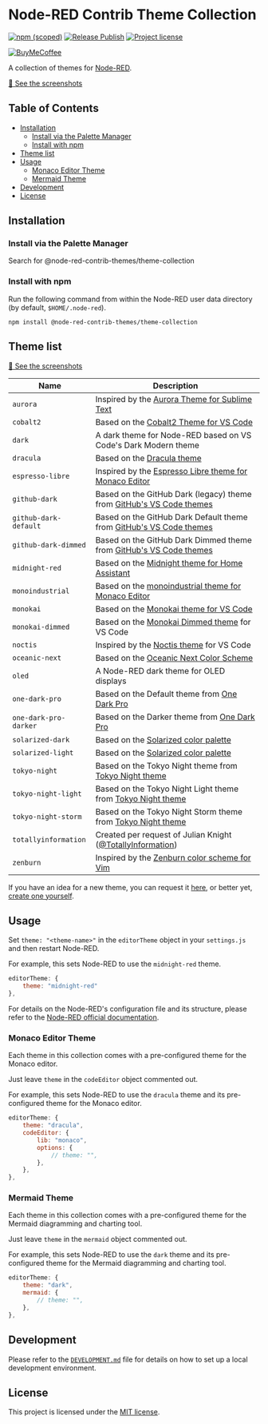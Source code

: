 # Node-RED Contrib Theme Collection

[![npm (scoped)][npm-version-badge]][npm-package]
[![Release Publish][release-publish-badge]][release-publish-workflow]
[![Project license][license-badge]][license]

[![BuyMeCoffee][buymecoffee-shield]][buymecoffee-link]

A collection of themes for [Node-RED][node-red].

<a href="https://github.com/node-red-contrib-themes/theme-collection/tree/screenshots" target="_blank">📸 See the screenshots</a>

## Table of Contents

- [Installation](#installation)
  - [Install via the Palette Manager](#install-via-the-palette-manager)
  - [Install with npm](#install-with-npm)
- [Theme list](#theme-list)
- [Usage](#usage)
  - [Monaco Editor Theme](#monaco-editor-theme)
  - [Mermaid Theme](#mermaid-theme)
- [Development](#development)
- [License](#license)

## Installation

### Install via the Palette Manager

Search for @node-red-contrib-themes/theme-collection

### Install with npm

Run the following command from within the Node-RED user data directory (by default, `$HOME/.node-red`).

```shell
npm install @node-red-contrib-themes/theme-collection
```

## Theme list

<a href="https://github.com/node-red-contrib-themes/theme-collection/tree/screenshots" target="_blank">📸 See the screenshots</a>

| Name                  | Description                                                                          |
| --------------------- | ------------------------------------------------------------------------------------ |
| `aurora`              | Inspired by the [Aurora Theme for Sublime Text][theme-aurora]                        |
| `cobalt2`             | Based on the [Cobalt2 Theme for VS Code][theme-cobalt2]                              |
| `dark`                | A dark theme for Node-RED based on VS Code's Dark Modern theme                       |
| `dracula`             | Based on the [Dracula theme][theme-dracula]                                          |
| `espresso-libre`      | Inspired by the [Espresso Libre theme for Monaco Editor][theme-espresso-libre]       |
| `github-dark`         | Based on the GitHub Dark (legacy) theme from [GitHub's VS Code themes][theme-github] |
| `github-dark-default` | Based on the GitHub Dark Default theme from [GitHub's VS Code themes][theme-github]  |
| `github-dark-dimmed`  | Based on the GitHub Dark Dimmed theme from [GitHub's VS Code themes][theme-github]   |
| `midnight-red`        | Based on the [Midnight theme for Home Assistant][theme-midnight]                     |
| `monoindustrial`      | Based on the [monoindustrial theme for Monaco Editor][theme-monoindustrial]          |
| `monokai`             | Based on the [Monokai theme for VS Code][theme-monokai]                              |
| `monokai-dimmed`      | Based on the [Monokai Dimmed theme][theme-monokai-dimmed] for VS Code                |
| `noctis`              | Inspired by the [Noctis theme][theme-noctis] for VS Code                             |
| `oceanic-next`        | Based on the [Oceanic Next Color Scheme][theme-oceanic-next]                         |
| `oled`                | A Node-RED dark theme for OLED displays                                              |
| `one-dark-pro`        | Based on the Default theme from [One Dark Pro][theme-one-dark-pro]                   |
| `one-dark-pro-darker` | Based on the Darker theme from [One Dark Pro][theme-one-dark-pro]                    |
| `solarized-dark`      | Based on the [Solarized color palette][solarized]                                    |
| `solarized-light`     | Based on the [Solarized color palette][solarized]                                    |
| `tokyo-night`         | Based on the Tokyo Night theme from [Tokyo Night theme][theme-tokyo-night]           |
| `tokyo-night-light`   | Based on the Tokyo Night Light theme from [Tokyo Night theme][theme-tokyo-night]     |
| `tokyo-night-storm`   | Based on the Tokyo Night Storm theme from [Tokyo Night theme][theme-tokyo-night]     |
| `totallyinformation`  | Created per request of Julian Knight \([@TotallyInformation][totally-information]\)  |
| `zenburn`             | Inspired by the [Zenburn color scheme for Vim][theme-zenburn]                        |

If you have an idea for a new theme, you can request it [here][tr], or better yet, [create one yourself][creating-a-new-theme].

## Usage

Set `theme: "<theme-name>"` in the `editorTheme` object in your `settings.js` and then restart Node-RED.

For example, this sets Node-RED to use the `midnight-red` theme.

```js
editorTheme: {
    theme: "midnight-red"
},
```

For details on the Node-RED's configuration file and its structure, please refer to the [Node-RED official documentation][node-red-doc].

### Monaco Editor Theme

Each theme in this collection comes with a pre-configured theme for the Monaco editor.

Just leave `theme` in the `codeEditor` object commented out.

For example, this sets Node-RED to use the `dracula` theme and its pre-configured theme for the Monaco editor.

```js
editorTheme: {
    theme: "dracula",
    codeEditor: {
        lib: "monaco",
        options: {
            // theme: "",
        },
    },
},
```

### Mermaid Theme

Each theme in this collection comes with a pre-configured theme for the Mermaid diagramming and charting tool.

Just leave `theme` in the `mermaid` object commented out.

For example, this sets Node-RED to use the `dark` theme and its pre-configured theme for the Mermaid diagramming and charting tool.

```js
editorTheme: {
    theme: "dark",
    mermaid: {
        // theme: "",
    },
},
```

## Development

Please refer to the [`DEVELOPMENT.md`][development] file for details on how to set up a local development environment.

## License

This project is licensed under the [MIT license][license].

[buymecoffee-link]: https://www.buymeacoffee.com/mbonani
[buymecoffee-shield]: https://www.buymeacoffee.com/assets/img/custom_images/orange_img.png
[creating-a-new-theme]: DEVELOPMENT.md
[development]: DEVELOPMENT.md
[license-badge]: https://img.shields.io/github/license/node-red-contrib-themes/theme-collection.svg?style=for-the-badge
[license]: LICENSE
[node-red-doc]: https://nodered.org/docs/user-guide/runtime/configuration#editor-themes
[node-red]: https://nodered.org/
[npm-package]: https://www.npmjs.com/package/@node-red-contrib-themes/theme-collection
[npm-version-badge]: https://img.shields.io/npm/v/@node-red-contrib-themes/theme-collection?logo=npm&style=for-the-badge
[release-publish-badge]: https://img.shields.io/github/actions/workflow/status/node-red-contrib-themes/theme-collection/npm-publish.yml?style=for-the-badge&label=Publish
[release-publish-workflow]: https://github.com/node-red-contrib-themes/theme-collection/actions/workflows/release-publish.yml
[solarized]: https://ethanschoonover.com/solarized/
[theme-aurora]: https://github.com/expalmer/aurora-theme/
[theme-cobalt2]: https://marketplace.visualstudio.com/items?itemName=wesbos.theme-cobalt2
[theme-dracula]: https://draculatheme.com/
[theme-espresso-libre]: https://github.com/brijeshb42/monaco-themes/blob/master/themes/Espresso%20Libre.json
[theme-github]: https://marketplace.visualstudio.com/items?itemName=GitHub.github-vscode-theme
[theme-midnight]: https://community.home-assistant.io/t/midnight-theme/28598
[theme-monoindustrial]: https://github.com/brijeshb42/monaco-themes/blob/master/themes/monoindustrial.json
[theme-monokai-dimmed]: https://github.com/microsoft/vscode/tree/main/extensions/theme-monokai-dimmed
[theme-monokai]: https://github.com/microsoft/vscode/tree/main/extensions/theme-monokai
[theme-noctis]: https://marketplace.visualstudio.com/items?itemName=liviuschera.noctis
[theme-oceanic-next]: https://github.com/voronianski/oceanic-next-color-scheme
[theme-one-dark-pro]: https://marketplace.visualstudio.com/items?itemName=zhuangtongfa.Material-theme
[theme-tokyo-night]: https://marketplace.visualstudio.com/items?itemName=enkia.tokyo-night
[theme-zenburn]: https://github.com/jnurmine/Zenburn
[totally-information]: https://github.com/TotallyInformation
[tr]: https://github.com/node-red-contrib-themes/theme-collection/issues/new?assignees=&labels=theme-request&template=02_theme_request.yml&title=
